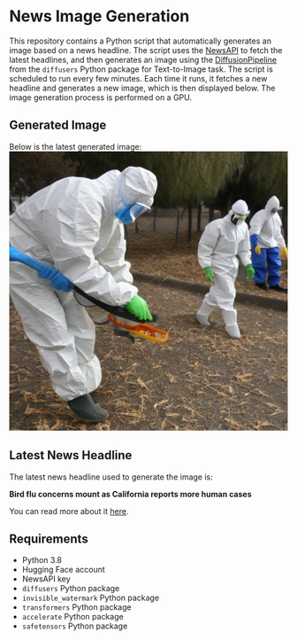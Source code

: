 # News Image Generation
This repository contains a Python script that automatically generates an image based on a news headline. The script uses the [NewsAPI](https://newsapi.org/) to fetch the latest headlines, and then generates an image using the [DiffusionPipeline](https://github.com/huggingface/diffusers) from the `diffusers` Python package for Text-to-Image task.
The script is scheduled to run every few minutes. Each time it runs, it fetches a new headline and generates a new image, which is then displayed below. The image generation process is performed on a GPU.

## Generated Image
Below is the latest generated image:
![Generated Image](image.png)

## Latest News Headline
The latest news headline used to generate the image is:

**Bird flu concerns mount as California reports more human cases**

You can read more about it [here](https://news.google.com/rss/articles/CBMilAFBVV95cUxPcnZlWTFfbS1Rb29DaUc4dFNwZXpfZ2FyOGUzbmxqNDN1ZFBRVmtteGF3bU9HcXRVTjVSYnkxWmFRc0hQRTlhenVkRFVSLTgybTNYMmpSRTl2Y0t6WUcxYlNQV0xuaml4cG1GcFloeXFRQmlhLVRUbXJiM1JWSlBkWTAyZ2dzYUVNZXRBLVRmU2paQWRk0gGaAUFVX3lxTE9uT1RkNFR4VTF4WHl4MkVPUUdFMWZFT1JveHppRGd2aDBVMDBIeXUxeUc2RS0weVAzZlh3ejU3Q0RxWmlONUxCV014UXo5ckVTcDhvTlJnLWw0dDVXS0tNUFYwX3dpUXNJM1diOHFOTFB0LUZmMzJuNzFtMloyTm9TWlhSeDFPeFo0TG5xOHlycU1ndmpaOFJGeWc?oc=5).

## Requirements
- Python 3.8
- Hugging Face account
- NewsAPI key
- `diffusers` Python package
- `invisible_watermark` Python package
- `transformers` Python package
- `accelerate` Python package
- `safetensors` Python package
